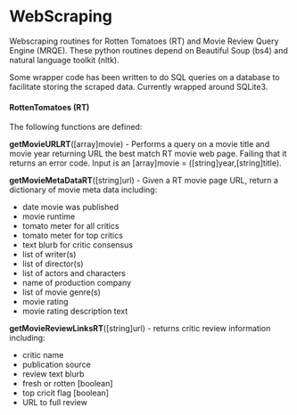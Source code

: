 # WebScraping

Webscraping routines for Rotten Tomatoes (RT) and Movie Review Query Engine (MRQE). These python routines depend on Beautiful Soup (bs4) and natural language toolkit (nltk).

Some wrapper code has been written to do SQL queries on a database to facilitate storing the scraped data. Currently wrapped around SQLite3.

#### RottenTomatoes (RT)

The following functions are defined:

**getMovieURLRT**([array]movie) - Performs a query on a movie title and movie year returning URL the best match RT movie web page. Failing that it returns an error code.  Input is an [array]movie = ([string]year,[string]title).
 
**getMovieMetaDataRT**([string]url) - Given a RT movie page URL, return a dictionary of movie meta data including:
 - date movie was published
 - movie runtime
 - tomato meter for all critics
 - tomato meter for top critics
 - text blurb for critic consensus
 - list of writer(s)
 - list of director(s)
 - list of actors and characters
 - name of production company
 - list of movie genre(s)
 - movie rating
 - movie rating description text


**getMovieReviewLinksRT**([string]url) - returns critic review information including:
 - critic name
 - publication source
 - review text blurb
 - fresh or rotten [boolean]
 - top cricit flag [boolean]
 - URL to full review
